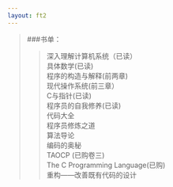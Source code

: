 ```yaml
---
layout: ft2
---
```

>###书单：
>>深入理解计算机系统（已读）  
>>具体数学(已读)  
>>程序的构造与解释(前两章)  
>>现代操作系统(前三章）  
>>C与指针(已读)  
>>程序员的自我修养(已读)  
>>代码大全   
>>程序员修炼之道   
>>算法导论  
>>编码的奥秘    
>>TAOCP (已购卷三)   
>>The C Programming Language(已购)   
>>重构——改善既有代码的设计   	
